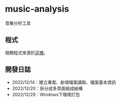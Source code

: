 # music-analysis
音樂分析工具
## 程式
相關程式來源於[這裡](https://github.com/TrangDuLam/NTHU_Music_AI_Tools)。

## 開發日誌
+ 2022/12/14：建立專案、新增檔案讀取、檔案基本資訊
+ 2022/12/20：拆分成多頁面組成結構
+ 2022/12/29：Windows下環境打包